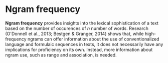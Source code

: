 # Ngram frequency

**Ngram frequency** provides insights into the lexical sophistication of a text based on the number of occurences of *n* number of words. Research (O'Donnell et al., 2013; Bestgen & Granger, 2014) shows that, while high-frequency ngrams can offer information about the use of conventionalized language and formulaic sequences in texts, it does not necessarily have any implications for proficiency on its own. Instead, more information about ngram use, such as range and association, is needed.
